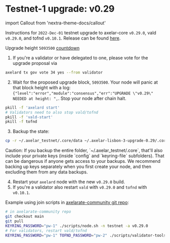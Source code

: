 # Testnet-1 upgrade: v0.29

import Callout from 'nextra-theme-docs/callout'

Instructions for `2022-Dec-01` testnet upgrade to axelar-core `v0.29.0`, vald `v0.29.0`, and tofnd `v0.10.1`.
Release can be found [here](https://github.com/axelarnetwork/axelar-core/releases/tag/v0.29.0).

Upgrade height `5093500` [countdown](https://testnet.mintscan.io/axelar-testnet/blocks/5093500)

1. If you're a validator or have delegated to one, please vote for the upgrade proposal via

```bash
axelard tx gov vote 34 yes --from validator
```

2. Wait for the proposed upgrade block, `5093500`. Your node will panic at that block height with a log: `{"level":"error","module":"consensus","err":"UPGRADE \"v0.29\" NEEDED at height: ",`. Stop your node after chain halt.

```bash
pkill -f 'axelard start'
# Validators need to also stop vald/tofnd
pkill -f 'vald-start'
pkill -f tofnd
```

3. Backup the state:

```bash
cp -r ~/.axelar_testnet/.core/data ~/.axelar-lisbon-3-upgrade-0.29/.core/data
```

<Callout type="warning" emoji="⚠️">
  Caution: If you backup the entire folder, `~/.axelar_testnet/.core`, that'll also include your private keys (inside `config` and `keyring-file` subfolders). That can be dangerous if anyone gets access to your backups. We recommend backing up keys separately when you first create your node, and then excluding them from any data backups.
</Callout>

4. Restart your `axelard` node with the new `v0.29.0` build.
5. If you're a validator also restart `vald` with `v0.29.0` and `tofnd` with `v0.10.1`.

Example using join scripts in [axelarate-community git repo](https://github.com/axelarnetwork/axelarate-community):

```bash
# in axelarate-community repo
git checkout main
git pull
KEYRING_PASSWORD="pw-1" ./scripts/node.sh -n testnet -a v0.29.0
# For validators, restart vald/tofnd
KEYRING_PASSWORD="pw-1" TOFND_PASSWORD="pw-2" ./scripts/validator-tools-host.sh -n testnet -a v0.29.0 -q v0.10.1
```
